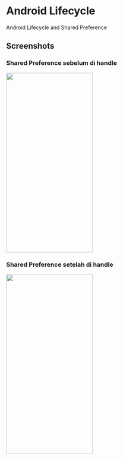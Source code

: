 # Android Lifecycle

Android Lifecycle and Shared Preference

## Screenshots

### Shared Preference sebelum di handle
<img src="https://github.com/nuryadincjr/android-lifecycle/blob/main/img/1.gif" width="233" height="483">

### Shared Preference setelah di handle

<img src="https://github.com/nuryadincjr/android-lifecycle/blob/main/img/2.gif" width="233" height="483">
